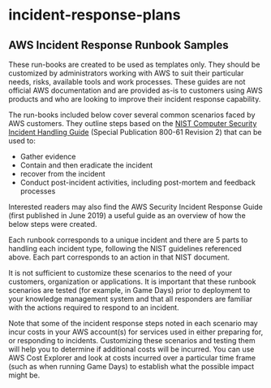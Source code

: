 # incident-response-plans

## AWS Incident Response Runbook Samples

These run-books are created to be used as templates only. They should be customized by administrators working with AWS to suit their particular needs, risks, available tools and work processes. These guides are not official AWS documentation and are provided as-is to customers using AWS products and who are looking to improve their incident response capability.

The run-books included below cover several common scenarios faced by AWS customers. They outline steps based on the [NIST Computer Security Incident Handling Guide](https://nvlpubs.nist.gov/nistpubs/SpecialPublications/NIST.SP.800-61r2.pdf) (Special Publication 800-61 Revision 2) that can be used to:

* Gather evidence
* Contain and then eradicate the incident
* recover from the incident
* Conduct post-incident activities, including post-mortem and feedback processes

Interested readers may also find the AWS Security Incident Response Guide (first published in June 2019) a useful guide as an overview of how the below steps were created.

Each runbook corresponds to a unique incident and there are 5 parts to handling each incident type, following the NIST guidelines referenced above. Each part corresponds to an action in that NIST document.

It is not sufficient to customize these scenarios to the need of your customers, organization or applications. It is important that these runbook scenarios are tested (for example, in Game Days) prior to deployment to your knowledge management system and that all responders are familiar with the actions required to respond to an incident.

Note that some of the incident response steps noted in each scenario may incur costs in your AWS account(s) for services used in either preparing for, or responding to incidents. Customizing these scenarios and testing them will help you to determine if additional costs will be incurred. You can use AWS Cost Explorer and look at costs incurred over a particular time frame (such as when running Game Days) to establish what the possible impact might be.
